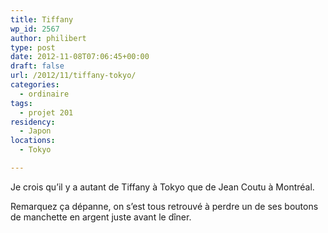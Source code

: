 ```yaml
---
title: Tiffany
wp_id: 2567
author: philibert
type: post
date: 2012-11-08T07:06:45+00:00
draft: false
url: /2012/11/tiffany-tokyo/
categories:
  - ordinaire
tags:
  - projet 201
residency:
  - Japon
locations:
  - Tokyo

---
```

Je crois qu&rsquo;il y a autant de Tiffany à Tokyo que de Jean Coutu à Montréal. 

Remarquez ça dépanne, on s&rsquo;est tous retrouvé à perdre un de ses boutons de manchette en argent juste avant le dîner.